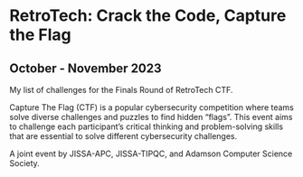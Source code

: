 # RetroTech: Crack the Code, Capture the Flag
## October - November 2023

My list of challenges for the Finals Round of RetroTech CTF.

Capture The Flag (CTF) is a popular cybersecurity competition where teams solve diverse challenges and puzzles to find hidden “flags”.
This event aims to challenge each participant’s critical thinking and problem-solving skills that are essential to solve different cybersecurity challenges.

A joint event by JISSA-APC, JISSA-TIPQC, and Adamson Computer Science Society.